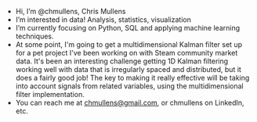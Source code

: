 - Hi, I’m @chmullens, Chris Mullens
- I’m interested in data! Analysis, statistics, visualization
- I’m currently focusing on Python, SQL and applying machine learning techniques. 
- At some point, I'm going to get a multidimensional Kalman filter set up for a 
  pet project I've been working on with Steam community market data. It's been
  an interesting challenge getting 1D Kalman filtering working well with data
  that is irregularly spaced and distributed, but it does a fairly good job! The
  key to making it really effective will be taking into account signals from 
  related variables, using the multidimensional filter implementation. 
- You can reach me at chmullens@gmail.com, or chmullens on LinkedIn, etc.

<!---
chmullens/chmullens is a ✨ special ✨ repository because its `README.md` (this file) appears on your GitHub profile.
You can click the Preview link to take a look at your changes.
--->
